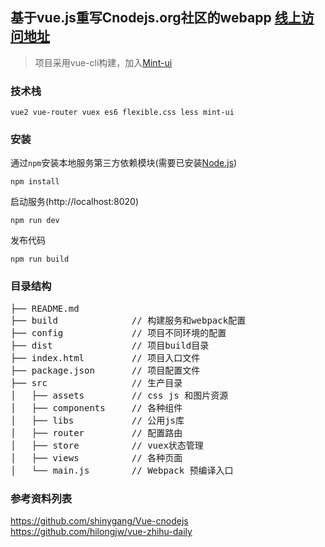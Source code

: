 ## 基于vue.js重写Cnodejs.org社区的webapp [线上访问地址](http://www.shaoky.com/community/)

> 项目采用vue-cli构建，加入[Mint-ui](http://mint-ui.github.io/#!/zh-cn)

### 技术栈

```
vue2 vue-router vuex es6 flexible.css less mint-ui
```
### 安装

通过`npm`安装本地服务第三方依赖模块(需要已安装[Node.js](https://nodejs.org/))

```
npm install
```

启动服务(http://localhost:8020)

```
npm run dev
```

发布代码
```
npm run build
```

### 目录结构

<pre>
├── README.md           
├── build              // 构建服务和webpack配置
├── config             // 项目不同环境的配置
├── dist               // 项目build目录
├── index.html         // 项目入口文件
├── package.json       // 项目配置文件
├── src                // 生产目录
│   ├── assets         // css js 和图片资源
│   ├── components     // 各种组件
│   ├── libs           // 公用js库
│   ├── router         // 配置路由
│   ├── store          // vuex状态管理
│   ├── views          // 各种页面
│   └── main.js        // Webpack 预编译入口
</pre>

### 参考资料列表
https://github.com/shinygang/Vue-cnodejs<br/>
https://github.com/hilongjw/vue-zhihu-daily
